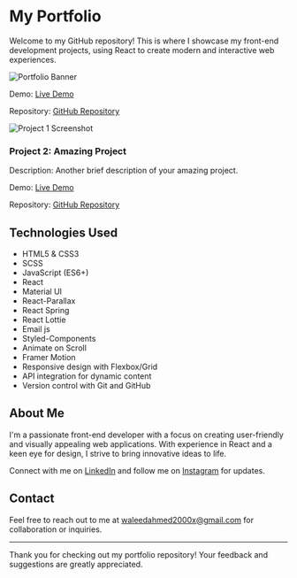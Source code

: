 # My Portfolio
Welcome to my GitHub repository! This is where I showcase my front-end development projects, using React to create modern and interactive web experiences.

![Portfolio Banner](./images/banner.png)

Demo: [Live Demo](https://waleeddev.vercel.app/)

Repository: [GitHub Repository](https://github.com/yourusername/awesome-project)

![Project 1 Screenshot](./images/project1.png)

### Project 2: Amazing Project

Description: Another brief description of your amazing project.

Demo: [Live Demo](https://your-demo-link.com)

Repository: [GitHub Repository](https://github.com/waleed2000x/Waleed)


## Technologies Used

- HTML5 & CSS3
- SCSS
- JavaScript (ES6+)
- React
- Material UI
- React-Parallax
- React Spring
- React Lottie
- Email js
- Styled-Components
- Animate on Scroll
- Framer Motion
- Responsive design with Flexbox/Grid
- API integration for dynamic content
- Version control with Git and GitHub

## About Me

I'm a passionate front-end developer with a focus on creating user-friendly and visually appealing web applications. With experience in React and a keen eye for design, I strive to bring innovative ideas to life.

Connect with me on [LinkedIn](https://www.linkedin.com/in/waleedahmedx) and follow me on [Instagram](https://www.instagram.com/waleedahmed.x/) for updates.

## Contact

Feel free to reach out to me at [waleedahmed2000x@gmail.com](mailto:waleedahmed2000x@gmail.com) for collaboration or inquiries.

---

Thank you for checking out my portfolio repository! Your feedback and suggestions are greatly appreciated.
